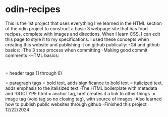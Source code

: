 # odin-recipes
This is the 1st project that uses everything I've learned in the HTML section of the odin project
to construct a basic 3 webpage site that has food recipes, complete with images and directions.
When I learn CSS, I can edit this page to style it to my specifications. I used these concepts when creating
this website and publishing it on github publically:
-Git and github basics:
    -The 3 step process when committing
    -Making good commit comments
-HTML basics:
    <h1></h1> = header tags (1 through 6)
    <p></p> = paragraph tags 
    <strong></strong> = bold text, adds significance to bold text
    <em></em> = italicized text, adds emphasis to the italisized text
    -The HTML boilerplate with metadata and !DOCTYPE html
    <a href="" target="" rel=""> </a> = anchor tag, href creates it a link to other things
    <img src="" alt=""> = image tag (void tag so no closing tag), with source of images
-Also learned how to publish public websites through github
-Finished this project 12/22/2024


